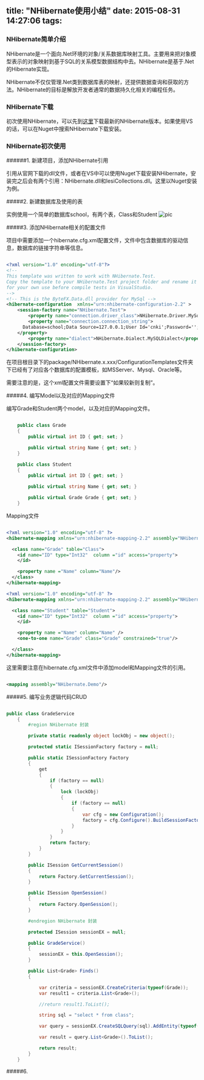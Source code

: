 title: "NHibernate使用小结"
date: 2015-08-31 14:27:06
tags:
---

### NHibernate简单介绍
NHibernate是一个面向.Net环境的对象/关系数据库映射工具。主要用来把对象模型表示的对象映射到基于SQL的关系模型数据结构中去。NHibernate是基于.Net的Hibernate实现。

NHibernate不仅仅管理.Net类到数据库表的映射，还提供数据查询和获取的方法。NHibernate的目标是解放开发者通常的数据持久化相关的编程任务。

### NHibernate下载
初次使用NHibernate，可以先到[这里](http://sourceforge.net/projects/nhibernate/)下载最新的NHibernate版本。如果使用VS的话，可以在Nuget中搜索NHibernate下载安装。

### NHibernate初次使用

######1. 新建项目，添加NHibernate引用

引用从官网下载的dll文件，或者在VS中可以使用Nuget下载安装NHibernate，安装完之后会有两个引用：NHibernate.dll和IesiCollections.dll。这里以Nuget安装为例。

#####2. 新建数据库及使用的表

实例使用一个简单的数据库school，有两个表，Class和Student
![pic](/image/NHibernate使用小结/db.jpg)

#####3. 添加NHibernate相关的配置文件

项目中需要添加一个hibernate.cfg.xml配置文件，文件中包含数据库的驱动信息，数据库的链接字符串等信息。

```xml

<?xml version="1.0" encoding="utf-8"?>
<!-- 
This template was written to work with NHibernate.Test.
Copy the template to your NHibernate.Test project folder and rename it in hibernate.cfg.xml and change it 
for your own use before compile tests in VisualStudio.
-->
<!-- This is the ByteFX.Data.dll provider for MySql -->
<hibernate-configuration  xmlns="urn:nhibernate-configuration-2.2" >
    <session-factory name="NHibernate.Test">
        <property name="connection.driver_class">NHibernate.Driver.MySqlDataDriver</property>
        <property name="connection.connection_string">
      Database=school;Data Source=127.0.0.1;User Id='cnki';Password='';charset='utf8';pooling=true;Convert Zero Datetime=True; Allow Zero Datetime=True
    </property>
        <property name="dialect">NHibernate.Dialect.MySQLDialect</property>
    </session-factory>
</hibernate-configuration>

```
在项目根目录下的package/NHibernate.x.xxx/ConfigurationTemplates文件夹下已经有了对应各个数据库的配置模板，如MSServer、Mysql、Oracle等。

需要注意的是，这个xml配置文件需要设置下“如果较新则复制”。

#####4. 编写Model以及对应的Mapping文件

编写Grade和Student两个model，以及对应的Mapping文件。


```csharp

    public class Grade
    {
        public virtual int ID { get; set; }

        public virtual string Name { get; set; }
    }

    public class Student
    {
        public virtual int ID { get; set; }

        public virtual string Name { get; set; }

        public virtual Grade Grade { get; set; }
    }

```

Mapping文件

```xml

<?xml version="1.0" encoding="utf-8" ?>
<hibernate-mapping xmlns="urn:nhibernate-mapping-2.2" assembly="NHibernate.Demo" namespace="NHibernate.Demo.Models">

  <class name="Grade" table="Class">
    <id name="ID" type="Int32"  column ="id" access="property">
    </id>

    <property name ="Name" column="Name"/>
  </class>
</hibernate-mapping>

<?xml version="1.0" encoding="utf-8" ?>
<hibernate-mapping xmlns="urn:nhibernate-mapping-2.2" assembly="NHibernate.Demo" namespace="NHibernate.Demo.Models">

  <class name="Student" table="Student">
    <id name="ID" type="Int32"  column ="id" access="property">
    </id>

    <property name ="Name" column="Name" />
    <one-to-one name="Grade" class="Grade" constrained="true"/>

  </class>
</hibernate-mapping>

```
这里需要注意在hibernate.cfg.xml文件中添加model和Mapping文件的引用。

```xml

<mapping assembly="NHibernate.Demo"/>

```

#####5. 编写业务逻辑代码CRUD

```csharp

public class GradeService
    {
        #region NHibernate 封装

        private static readonly object lockObj = new object();

        protected static ISessionFactory factory = null;

        public static ISessionFactory Factory
        {
            get
            {
                if (factory == null)
                {
                    lock (lockObj)
                    {
                        if (factory == null)
                        {
                            var cfg = new Configuration();
                            factory = cfg.Configure().BuildSessionFactory();
                        }
                    }
                }
                return factory;
            }
        }

        public ISession GetCurrentSession()
        {
            return Factory.GetCurrentSession();
        }

        public ISession OpenSession()
        {
            return Factory.OpenSession();
        }

        #endregion NHibernate 封装

        protected ISession sessionEX = null;

        public GradeService()
        {
            sessionEX = this.OpenSession();
        }

        public List<Grade> Finds()
        {

            var criteria = sessionEX.CreateCriteria(typeof(Grade));
            var result1 = criteria.List<Grade>();

            //return result1.ToList();

            string sql = "select * from class";

            var query = sessionEX.CreateSQLQuery(sql).AddEntity(typeof(Grade));

            var result = query.List<Grade>().ToList();

            return result;
        }
    }

```

#####6. 
